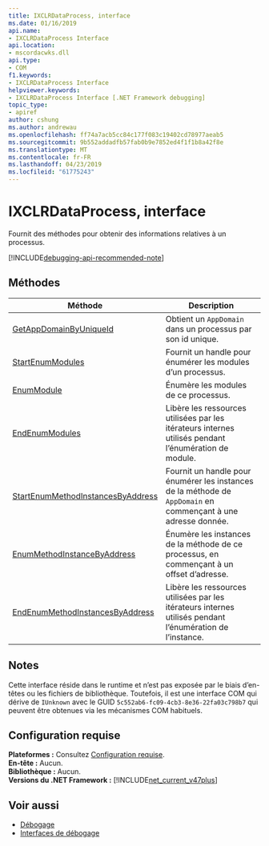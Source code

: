 ```yaml
---
title: IXCLRDataProcess, interface
ms.date: 01/16/2019
api.name:
- IXCLRDataProcess Interface
api.location:
- mscordacwks.dll
api.type:
- COM
f1.keywords:
- IXCLRDataProcess Interface
helpviewer.keywords:
- IXCLRDataProcess Interface [.NET Framework debugging]
topic_type:
- apiref
author: cshung
ms.author: andrewau
ms.openlocfilehash: ff74a7acb5cc84c177f083c19402cd78977aeab5
ms.sourcegitcommit: 9b552addadfb57fab0b9e7852ed4f1f1b8a42f8e
ms.translationtype: MT
ms.contentlocale: fr-FR
ms.lasthandoff: 04/23/2019
ms.locfileid: "61775243"
---
```

# <a name="ixclrdataprocess-interface"></a>IXCLRDataProcess, interface

Fournit des méthodes pour obtenir des informations relatives à un processus.

[!INCLUDE[debugging-api-recommended-note](../../../../includes/debugging-api-recommended-note.md)]

## <a name="methods"></a>Méthodes

| Méthode                                                                                                                                               | Description                                                                                     |
| ---------------------------------------------------------------------------------------------------------------------------------------------------- | ----------------------------------------------------------------------------------------------- |
| [GetAppDomainByUniqueId](../../../../docs/framework/unmanaged-api/debugging/ixclrdataprocess-getappdomainbyuniqueid-method.md)                       | Obtient un `AppDomain` dans un processus par son id unique.                                              |
| [StartEnumModules](../../../../docs/framework/unmanaged-api/debugging/ixclrdataprocess-startenummodules-method.md)                                   | Fournit un handle pour énumérer les modules d’un processus.                                        |
| [EnumModule](../../../../docs/framework/unmanaged-api/debugging/ixclrdataprocess-enummodule-method.md)                                               | Énumère les modules de ce processus.                                                         |
| [EndEnumModules](../../../../docs/framework/unmanaged-api/debugging/ixclrdataprocess-endenummodules-method.md)                                       | Libère les ressources utilisées par les itérateurs internes utilisés pendant l’énumération de module.               |
| [StartEnumMethodInstancesByAddress](../../../../docs/framework/unmanaged-api/debugging/ixclrdataprocess-startenummethodinstancesbyaddress-method.md) | Fournit un handle pour énumérer les instances de la méthode de `AppDomain` en commençant à une adresse donnée. |
| [EnumMethodInstanceByAddress](../../../../docs/framework/unmanaged-api/debugging/ixclrdataprocess-enummethodinstancebyaddress-method.md)             | Énumère les instances de la méthode de ce processus, en commençant à un offset d’adresse.                  |
| [EndEnumMethodInstancesByAddress](../../../../docs/framework/unmanaged-api/debugging/ixclrdataprocess-endenummethodinstancesbyaddress-method.md)     | Libère les ressources utilisées par les itérateurs internes utilisés pendant l’énumération de l’instance.             |

## <a name="remarks"></a>Notes

Cette interface réside dans le runtime et n’est pas exposée par le biais d’en-têtes ou les fichiers de bibliothèque. Toutefois, il est une interface COM qui dérive de `IUnknown` avec le GUID `5c552ab6-fc09-4cb3-8e36-22fa03c798b7` qui peuvent être obtenues via les mécanismes COM habituels.

## <a name="requirements"></a>Configuration requise

**Plateformes :** Consultez [Configuration requise](../../../../docs/framework/get-started/system-requirements.md).   
**En-tête :** Aucun.  
**Bibliothèque :** Aucun.  
**Versions du .NET Framework :** [!INCLUDE[net_current_v47plus](../../../../includes/net-current-v47plus.md)]  

## <a name="see-also"></a>Voir aussi

- [Débogage](../../../../docs/framework/unmanaged-api/debugging/index.md)
- [Interfaces de débogage](../../../../docs/framework/unmanaged-api/debugging/debugging-interfaces.md)
